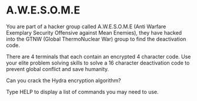 # A.W.E.S.O.M.E

You are part of a hacker group called A.W.E.S.O.M.E (Anti Warfare Exemplary Security Offensive against Mean Enemies), they have hacked into the GTNW (Global ThermoNuclear War) group to find the deactivation code. 

There are 4 terminals that each contain an encrypted 4 character code. Use your elite problem solving skills to solve a 16 character deactivation code to prevent global conflict and save humanity.

Can you crack the Hydra encryption algorithm?

Type HELP to display a list of commands you may need to use.
